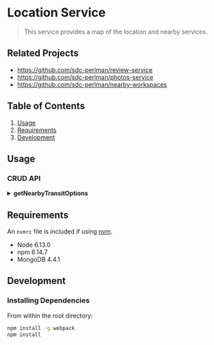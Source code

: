 # Location Service

> This service provides a map of the location and nearby services.

## Related Projects

 - https://github.com/sdc-perlman/review-service
 - https://github.com/sdc-perlman/photos-service
 - https://github.com/sdc-perlman/nearby-workspaces

## Table of Contents

1. [Usage](#Usage)
1. [Requirements](#requirements)
1. [Development](#development)

## Usage

### CRUD API

<details>
<summary><strong>getNearbyTransitOptions</strong></summary>

<blockquote>
<details>
<summary>GET: /api/getNearbyTransitOptions/{id}</summary>

#### Parameters

| Name | Type | Description        |
|------|------|--------------------|
| id   | path | id of the location |

#### Responses

**Curl**
```
curl --location --request GET 'http://localhost:3002/api/getNearbyTransitOptions/1'
```

**200**
```
{
    "_id": 1,
    "nearbyTransitOptions": [
        {
            "_id": "60482f6d126e1d4b9ce67931",
            "name": "mustaches",
            "type": "bike path"
        },
        {
            "_id": "60482f6d126e1d4b9ce67932",
            "name": "denim",
            "type": "freeway"
        },
        {
            "_id": "60482f6d126e1d4b9ce67933",
            "name": "occupy",
            "type": "freeway"
        },
        {
            "_id": "60482f6d126e1d4b9ce67934",
            "name": "messenger",
            "type": "Metro"
        },
        {
            "_id": "60482f6d126e1d4b9ce67935",
            "name": "denim",
            "type": "Bus"
        },
        {
            "_id": "60482f6d126e1d4b9ce67936",
            "name": "succulents",
            "type": "freeway"
        },
        {
            "_id": "60482f6d126e1d4b9ce67937",
            "name": "yuccie",
            "type": "Metro"
        },
        {
            "_id": "60482f6d126e1d4b9ce67938",
            "name": "everyday",
            "type": "bike path"
        }
    ],
    "__v": 0
}
```
</details>

<details>
<summary>POST: /api/getNearbyTransitOptions</summary>

#### Parameters

| Name | Type | Description                                                                                                                                    |
|------|------|------------------------------------------------------------------------------------------------------------------------------------------------|
| body | body | JSON-formatted object containing key/value pairs for the nearby transit option, the object must contain a unique value for the `_id` parameter |

#### Responses

**Curl**
```
curl --location --request POST 'http://localhost:3002/api/getNearbyTransitOptions' \
--header 'Content-Type: application/json' \
--data-raw '{
    "_id": 105,
    "nearbyTransitOptions": [
        {
            "name": "mustachio",
            "type": "bike path"
        },
        {
            "name": "denim",
            "type": "freeway"
        },
        {
            "name": "occupy",
            "type": "freeway"
        },
        {
            "name": "messenger",
            "type": "Metro"
        },
        {
            "name": "denim",
            "type": "Bus"
        },
        {
            "name": "succulents",
            "type": "freeway"
        },
        {
            "name": "yuccie",
            "type": "Metro"
        },
        {
            "name": "everyday",
            "type": "bike path"
        }
    ]
}
'
```

**200**
```
{
    "_id": 105,
    "nearbyTransitOptions": [
        {
            "_id": "60483bcd90423050a0d4b73c",
            "name": "mustachio",
            "type": "bike path"
        },
        {
            "_id": "60483bcd90423050a0d4b73d",
            "name": "denim",
            "type": "freeway"
        },
        {
            "_id": "60483bcd90423050a0d4b73e",
            "name": "occupy",
            "type": "freeway"
        },
        {
            "_id": "60483bcd90423050a0d4b73f",
            "name": "messenger",
            "type": "Metro"
        },
        {
            "_id": "60483bcd90423050a0d4b740",
            "name": "denim",
            "type": "Bus"
        },
        {
            "_id": "60483bcd90423050a0d4b741",
            "name": "succulents",
            "type": "freeway"
        },
        {
            "_id": "60483bcd90423050a0d4b742",
            "name": "yuccie",
            "type": "Metro"
        },
        {
            "_id": "60483bcd90423050a0d4b743",
            "name": "everyday",
            "type": "bike path"
        }
    ],
    "__v": 0
}
```
</details>

<details>
<summary>PUT: /api/getNearbyTransitOptions/{id}</summary>

#### Parameters

| Name | Type | Description                                                                                                                          |
|------|------|--------------------------------------------------------------------------------------------------------------------------------------|
| id   | path | id of the location                                                                                                                   |
| body | body | JSON-formatted object containing key/value pairs for the nearby transit option, the object must not contain a key/value pair for _id |

#### Responses

**Curl**
```
curl --location --request PUT 'http://localhost:3002/api/getNearbyTransitOptions/1' \
--header 'Content-Type: application/json' \
--data-raw '{
    "nearbyTransitOptions": [
        {
            "name": "mustachios",
            "type": "bike path"
        },
        {
            "name": "denim",
            "type": "freeway"
        },
        {
            "name": "occupy",
            "type": "freeway"
        },
        {
            "name": "messenger",
            "type": "Metro"
        },
        {
            "name": "denim",
            "type": "Bus"
        },
        {
            "name": "succulents",
            "type": "freeway"
        },
        {
            "name": "yuccie",
            "type": "Metro"
        },
        {
            "name": "everyday",
            "type": "bike path"
        }
    ]
}
'
```

**200**
```
{
    "_id": 1,
    "nearbyTransitOptions": [
        {
            "_id": "60483d773169b3511a7d0ff7",
            "name": "mustachios",
            "type": "bike path"
        },
        {
            "_id": "60483d773169b3511a7d0ff8",
            "name": "denim",
            "type": "freeway"
        },
        {
            "_id": "60483d773169b3511a7d0ff9",
            "name": "occupy",
            "type": "freeway"
        },
        {
            "_id": "60483d773169b3511a7d0ffa",
            "name": "messenger",
            "type": "Metro"
        },
        {
            "_id": "60483d773169b3511a7d0ffb",
            "name": "denim",
            "type": "Bus"
        },
        {
            "_id": "60483d773169b3511a7d0ffc",
            "name": "succulents",
            "type": "freeway"
        },
        {
            "_id": "60483d773169b3511a7d0ffd",
            "name": "yuccie",
            "type": "Metro"
        },
        {
            "_id": "60483d773169b3511a7d0ffe",
            "name": "everyday",
            "type": "bike path"
        }
    ],
    "__v": 0
}
```
</details>

<details>
<summary>DELETE: /api/getNearbyTransitOptions/{id}</summary>

#### Parameters

| Name | Type | Description                                                                                                                          |
|------|------|--------------------------------------------------------------------------------------------------------------------------------------|
| id   | path | id of the location                                                                                                                   |

#### Responses

**Curl**
```
curl --location --request DELETE 'http://localhost:3002/api/getNearbyTransitOptions/1'
```

**200**
```
{
    "n": 1,
    "ok": 1,
    "deletedCount": 1
}
```
</details>

</blockquote>
</details>

## Requirements

An `nvmrc` file is included if using [nvm](https://github.com/creationix/nvm).

- Node 6.13.0
- npm 6.14.7
- MongoDB 4.4.1

## Development

### Installing Dependencies

From within the root directory:

```sh
npm install -g webpack
npm install
```

